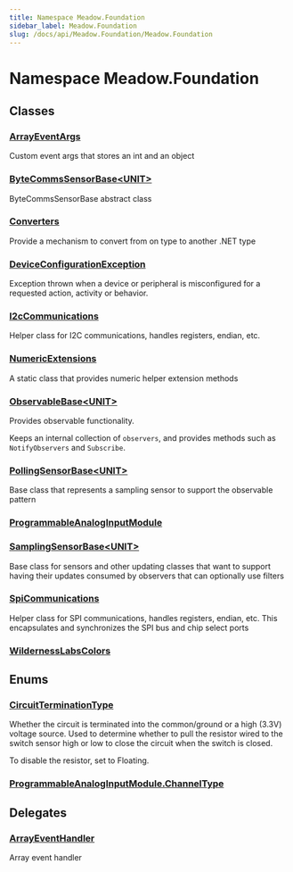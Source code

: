 ```yaml
---
title: Namespace Meadow.Foundation
sidebar_label: Meadow.Foundation
slug: /docs/api/Meadow.Foundation/Meadow.Foundation
---
```

# Namespace Meadow.Foundation
## Classes
### [ArrayEventArgs](../Meadow.Foundation/ArrayEventArgs)
Custom event args that stores an int and an object
### [ByteCommsSensorBase&lt;UNIT&gt;](../Meadow.Foundation/ByteCommsSensorBase`UNIT`)
ByteCommsSensorBase abstract class
### [Converters](../Meadow.Foundation/Converters)
Provide a mechanism to convert from on type to another .NET type
### [DeviceConfigurationException](../Meadow.Foundation/DeviceConfigurationException)
Exception thrown when a device or peripheral is misconfigured for a requested action, activity or behavior.
### [I2cCommunications](../Meadow.Foundation/I2cCommunications)
Helper class for I2C communications, handles registers, endian, etc.
### [NumericExtensions](../Meadow.Foundation/NumericExtensions)
A static class that provides numeric helper extension methods
### [ObservableBase&lt;UNIT&gt;](../Meadow.Foundation/ObservableBase`UNIT`)
Provides observable functionality.

Keeps an internal collection of `observers`, and provides methods such
as `NotifyObservers` and `Subscribe`.
### [PollingSensorBase&lt;UNIT&gt;](../Meadow.Foundation/PollingSensorBase`UNIT`)
Base class that represents a sampling sensor to support the observable pattern
### [ProgrammableAnalogInputModule](../Meadow.Foundation/ProgrammableAnalogInputModule)

### [SamplingSensorBase&lt;UNIT&gt;](../Meadow.Foundation/SamplingSensorBase`UNIT`)
Base class for sensors and other updating classes that want to support
having their updates consumed by observers that can optionally use filters
### [SpiCommunications](../Meadow.Foundation/SpiCommunications)
Helper class for SPI communications, handles registers, endian, etc.
This encapsulates and synchronizes the SPI bus and chip select ports
### [WildernessLabsColors](../Meadow.Foundation/WildernessLabsColors)

## Enums
### [CircuitTerminationType](../Meadow.Foundation/CircuitTerminationType)
Whether the circuit is terminated into the common/ground or a high (3.3V) voltage
source. Used to determine whether to pull the resistor wired to the switch
sensor high or low to close the circuit when the switch is closed.

To disable the resistor, set to Floating.
### [ProgrammableAnalogInputModule.ChannelType](../Meadow.Foundation/ProgrammableAnalogInputModule.ChannelType)

## Delegates
### [ArrayEventHandler](../Meadow.Foundation/ArrayEventHandler)
Array event handler
